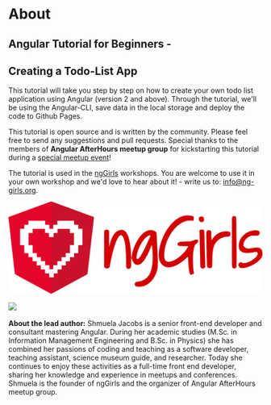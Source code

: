 # About

## Angular Tutorial for Beginners -

## Creating a Todo-List App

This tutorial will take you step by step on how to create your own todo list application using Angular \(version 2 and above\). Through the tutorial, we'll be using the Angular-CLI, save data in the local storage and deploy the code to Github Pages.

This tutorial is open source and is written by the community. Please feel free to send any suggestions and pull requests. Special thanks to the members of **Angular AfterHours meetup group** for kickstarting this tutorial during a [special meetup event](http://www.meetup.com/Angular-AfterHours/events/235151422/)!

The tutorial is used in the [ngGirls](http://ng-girls.org) workshops. You are welcome to use it in your own workshop and we'd love to hear about it! - write us to: [info@ng-girls.org](mailto:info@ng-girls.org).

![](.gitbook/assets/nggirls-banner-transparent%20%284%29%20%281%29.png)

![](.gitbook/assets/slogen%20%282%29.png)

**About the lead author:** Shmuela Jacobs is a senior front-end developer and consultant mastering Angular. During her academic studies \(M.Sc. in Information Management Engineering and B.Sc. in Physics\) she has combined her passions of coding and teaching as a software developer, teaching assistant, science museum guide, and researcher. Today she continues to enjoy these activities as a full-time front end developer, sharing her knowledge and experience in meetups and conferences. Shmuela is the founder of ngGirls and the organizer of Angular AfterHours meetup group.

